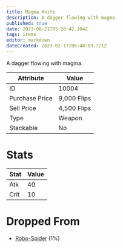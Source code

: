 ```yaml
---
title: Magma Knife
description: A dagger flowing with magma.
published: true
date: 2023-08-21T05:28:42.204Z
tags: items
editor: markdown
dateCreated: 2023-02-17T06:48:03.721Z
---
```


A dagger flowing with magma.

|Attribute|Value|
|-|-|
|ID|10004|
|Purchase Price|9,000 Flips|
|Sell Price|4,500 Flips|
|Type|Weapon|
|Stackable|No|

# Stats
|Stat|Value|
|-|-|
|Atk|40|
|Crit|10|

# Dropped From
 * [Robo-Spider](/monsters/robo-spider) (1%)
